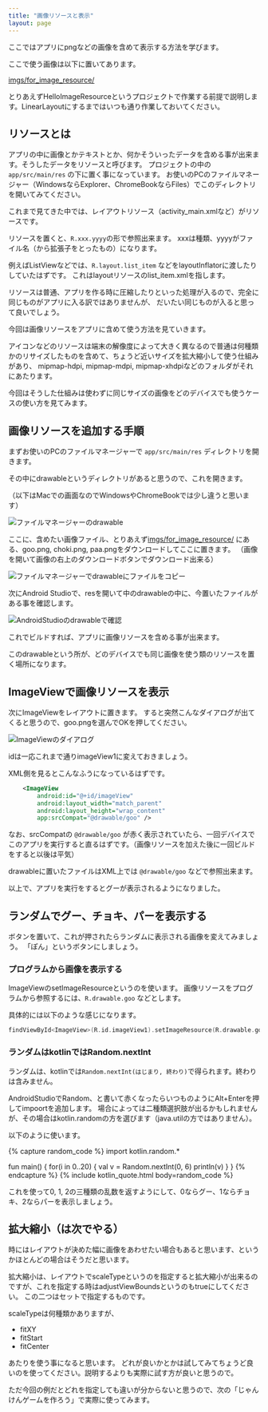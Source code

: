 ```yaml
---
title: "画像リソースと表示"
layout: page
---
```

ここではアプリにpngなどの画像を含めて表示する方法を学びます。

ここで使う画像は以下に置いてあります。

[imgs/for_image_resource/](https://github.com/karino2/kotlin-lesson/tree/master/imgs/for_image_resources)

とりあえずHelloImageResourceというプロジェクトで作業する前提で説明します。LinearLayoutにするまではいつも通り作業しておいてください。

## リソースとは

アプリの中に画像とかテキストとか、何かそういったデータを含める事が出来ます。そうしたデータをリソースと呼びます。
プロジェクトの中の `app/src/main/res` の下に置く事になっています。
お使いのPCのファイルマネージャー（WindowsならExplorer、ChromeBookならFiles）でこのディレクトリを開いてみてください。

これまで見てきた中では、レイアウトリソース（activity_main.xmlなど）がリソースです。

リソースを置くと、`R.xxx.yyyy`の形で参照出来ます。
xxxは種類、yyyyがファイル名（から拡張子をとったもの）になります。

例えばListViewなどでは、`R.layout.list_item` などをlayoutInflatorに渡したりしていたはずです。
これはlayoutリソースのlist_item.xmlを指します。

リソースは普通、アプリを作る時に圧縮したりといった処理が入るので、完全に同じものがアプリに入る訳ではありませんが、
だいたい同じものが入ると思って良いでしょう。

今回は画像リソースをアプリに含めて使う方法を見ていきます。

アイコンなどのリソースは端末の解像度によって大きく異なるので普通は何種類かのリサイズしたものを含めて、ちょうど近いサイズを拡大縮小して使う仕組みがあり、
mipmap-hdpi, mipmap-mdpi, mipmap-xhdpiなどのフォルダがそれにあたります。

今回はそうした仕組みは使わずに同じサイズの画像をどのデバイスでも使うケースの使い方を見てみます。

## 画像リソースを追加する手順

まずお使いのPCのファイルマネージャーで `app/src/main/res` ディレクトリを開きます。

その中にdrawableというディレクトリがあると思うので、これを開きます。

（以下はMacでの画面なのでWindowsやChromeBookでは少し違うと思います）

![ファイルマネージャーのdrawable](imgs/finder_drawable1.png)

ここに、含めたい画像ファイル、とりあえず[imgs/for_image_resource/](https://github.com/karino2/kotlin-lesson/tree/master/imgs/for_image_resources)
にある、goo.png, choki.png, paa.pngをダウンロードしてここに置きます。
（画像を開いて画像の右上のダウンロードボタンでダウンロード出来る）

![ファイルマネージャーでdrawableにファイルをコピー](imgs/finder_drawable2.png)

次にAndroid Studioで、resを開いて中のdrawableの中に、今置いたファイルがある事を確認します。

![AndroidStudioのdrawableで確認](imgs/androidstudio_drawable.png)

これでビルドすれば、アプリに画像リソースを含める事が出来ます。

このdrawableという所が、どのデバイスでも同じ画像を使う類のリソースを置く場所になります。

## ImageViewで画像リソースを表示

次にImageViewをレイアウトに置きます。
すると突然こんなダイアログが出てくると思うので、goo.pngを選んでOKを押してください。

![ImageViewのダイアログ](imgs/imageview_dialog.png)

idは一応これまで通りimageView1に変えておきましょう。

XML側を見るとこんなふうになっているはずです。

```xml
    <ImageView
        android:id="@+id/imageView"
        android:layout_width="match_parent"
        android:layout_height="wrap_content"
        app:srcCompat="@drawable/goo" />
```

なお、srcCompatの `@drawable/goo` が赤く表示されていたら、一回デバイスでこのアプリを実行すると直るはずです。（画像リソースを加えた後に一回ビルドをすると以後は平気）

drawableに置いたファイルはXML上では `@drawable/goo` などで参照出来ます。

以上で、アプリを実行をするとグーが表示されるようになりました。

## ランダムでグー、チョキ、パーを表示する

ボタンを置いて、これが押されたらランダムに表示される画像を変えてみましょう。
「ぽん」というボタンにしましょう。

### プログラムから画像を表示する

ImageViewのsetImageResourceというのを使います。
画像リソースをプログラムから参照するには、`R.drawable.goo` などとします。

具体的には以下のような感じになります。

```kotlin
findViewById<ImageView>(R.id.imageView1).setImageResource(R.drawable.goo)
```

### ランダムはkotlinではRandom.nextInt

ランダムは、kotlinでは`Random.nextInt(はじまり, 終わり)`で得られます。終わりは含みません。

AndroidStudioでRandom、と書いて赤くなったらいつものようにAlt+Enterを押してimpoortを追加します。
場合によっては二種類選択肢が出るかもしれませんが、その場合はkotlin.randomの方を選びます（java.utilの方ではありません）。

以下のように使います。

{% capture random_code %}
import kotlin.random.*

fun main() {
  for(i in 0..20) {
    val v = Random.nextInt(0, 6)
    println(v)
  }
}
{% endcapture %}
{% include kotlin_quote.html body=random_code %}

これを使って0, 1, 2の三種類の乱数を返すようにして、0ならグー、1ならチョキ、2ならパーを表示しましょう。

## 拡大縮小（は次でやる）

時にはレイアウトが決めた幅に画像をあわせたい場合もあると思います、というかほとんどの場合はそうだと思います。

拡大縮小は、レイアウトでscaleTypeというのを指定すると拡大縮小が出来るのですが、これを指定する時はadjustViewBoundsというのもtrueにしてください。
この二つはセットで指定するものです。

scaleTypeは何種類かありますが、

- fitXY
- fitStart
- fitCenter

あたりを使う事になると思います。
どれが良いかとかは試してみてちょうど良いのを使ってください。説明するよりも実際に試す方が良いと思うので。

ただ今回の例だとどれを指定しても違いが分からないと思うので、次の「じゃんけんゲームを作ろう」で実際に使ってみます。